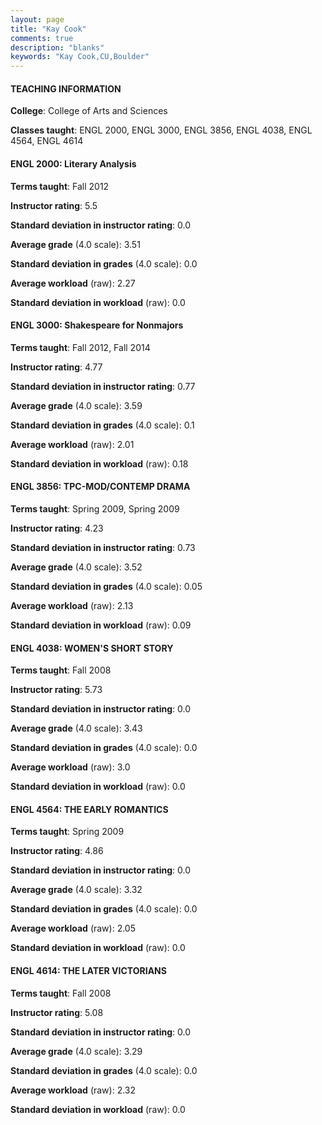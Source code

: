 ```yaml
---
layout: page
title: "Kay Cook" 
comments: true
description: "blanks"
keywords: "Kay Cook,CU,Boulder"
---
```

<head>
<script src="https://ajax.googleapis.com/ajax/libs/jquery/2.1.3/jquery.min.js"></script>
<script src="https://dl.dropboxusercontent.com/s/pc42nxpaw1ea4o9/highcharts.js?dl=0"></script>
<!-- <script src="../assets/js/highcharts.js"></script> -->
<style type="text/css">@font-face {
	font-family: "Bebas Neue";
	src: url(https://www.filehosting.org/file/details/544349/BebasNeue Regular.otf) format("opentype");
	}
	h1.Bebas { 
		font-family: "Bebas Neue", Verdana, Tahoma;
	}
</style>
</head>
	   
#### TEACHING INFORMATION

**College**: College of Arts and Sciences

**Classes taught**: ENGL 2000, ENGL 3000, ENGL 3856, ENGL 4038, ENGL 4564, ENGL 4614

#### ENGL 2000: Literary Analysis

**Terms taught**: Fall 2012

**Instructor rating**: 5.5

**Standard deviation in instructor rating**: 0.0

**Average grade** (4.0 scale): 3.51

**Standard deviation in grades** (4.0 scale): 0.0

**Average workload** (raw): 2.27

**Standard deviation in workload** (raw): 0.0

#### ENGL 3000: Shakespeare for Nonmajors

**Terms taught**: Fall 2012, Fall 2014

**Instructor rating**: 4.77

**Standard deviation in instructor rating**: 0.77

**Average grade** (4.0 scale): 3.59

**Standard deviation in grades** (4.0 scale): 0.1

**Average workload** (raw): 2.01

**Standard deviation in workload** (raw): 0.18

#### ENGL 3856: TPC-MOD/CONTEMP DRAMA

**Terms taught**: Spring 2009, Spring 2009

**Instructor rating**: 4.23

**Standard deviation in instructor rating**: 0.73

**Average grade** (4.0 scale): 3.52

**Standard deviation in grades** (4.0 scale): 0.05

**Average workload** (raw): 2.13

**Standard deviation in workload** (raw): 0.09

#### ENGL 4038: WOMEN'S SHORT STORY

**Terms taught**: Fall 2008

**Instructor rating**: 5.73

**Standard deviation in instructor rating**: 0.0

**Average grade** (4.0 scale): 3.43

**Standard deviation in grades** (4.0 scale): 0.0

**Average workload** (raw): 3.0

**Standard deviation in workload** (raw): 0.0

#### ENGL 4564: THE EARLY ROMANTICS

**Terms taught**: Spring 2009

**Instructor rating**: 4.86

**Standard deviation in instructor rating**: 0.0

**Average grade** (4.0 scale): 3.32

**Standard deviation in grades** (4.0 scale): 0.0

**Average workload** (raw): 2.05

**Standard deviation in workload** (raw): 0.0

#### ENGL 4614: THE LATER VICTORIANS

**Terms taught**: Fall 2008

**Instructor rating**: 5.08

**Standard deviation in instructor rating**: 0.0

**Average grade** (4.0 scale): 3.29

**Standard deviation in grades** (4.0 scale): 0.0

**Average workload** (raw): 2.32

**Standard deviation in workload** (raw): 0.0

